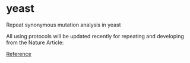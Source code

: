 # yeast
Repeat synonymous mutation analysis in yeast

All using protocols will be updated recently for repeating and developing from the Nature Article:

[Reference](https://www.nature.com/articles/s41586-022-04823-w)
